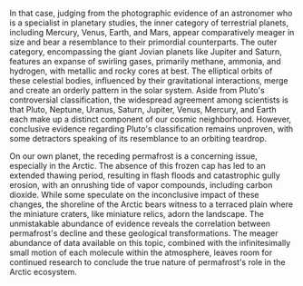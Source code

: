 In that case, judging from the photographic evidence of an astronomer who is a specialist in planetary studies, the inner category of terrestrial planets, including Mercury, Venus, Earth, and Mars, appear comparatively meager in size and bear a resemblance to their primordial counterparts. The outer category, encompassing the giant Jovian planets like Jupiter and Saturn, features an expanse of swirling gases, primarily methane, ammonia, and hydrogen, with metallic and rocky cores at best. The elliptical orbits of these celestial bodies, influenced by their gravitational interactions, merge and create an orderly pattern in the solar system. Aside from Pluto's controversial classification, the widespread agreement among scientists is that Pluto, Neptune, Uranus, Saturn, Jupiter, Venus, Mercury, and Earth each make up a distinct component of our cosmic neighborhood. However, conclusive evidence regarding Pluto's classification remains unproven, with some detractors speaking of its resemblance to an orbiting teardrop. 

On our own planet, the receding permafrost is a concerning issue, especially in the Arctic. The absence of this frozen cap has led to an extended thawing period, resulting in flash floods and catastrophic gully erosion, with an onrushing tide of vapor compounds, including carbon dioxide. While some speculate on the inconclusive impact of these changes, the shoreline of the Arctic bears witness to a terraced plain where the miniature craters, like miniature relics, adorn the landscape. The unmistakable abundance of evidence reveals the correlation between permafrost's decline and these geological transformations. The meager abundance of data available on this topic, combined with the infinitesimally small motion of each molecule within the atmosphere, leaves room for continued research to conclude the true nature of permafrost's role in the Arctic ecosystem.
